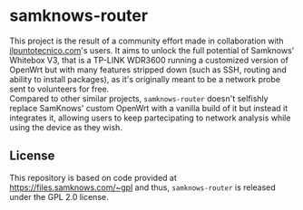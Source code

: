 # samknows-router
This project is the result of a community effort made in collaboration with [ilpuntotecnico.com](https://www.ilpuntotecnico.com/forum/index.php)'s users. It aims to unlock the full potential of Samknows' Whitebox V3, that is a TP-LINK WDR3600 running a customized version of OpenWrt but with many features stripped down (such as SSH, routing and ability to install packages), as it's originally meant to be a network probe sent to volunteers for free.  
Compared to other similar projects, `samknows-router` doesn't selfishly replace SamKnows' custom OpenWrt with a vanilla build of it but instead it integrates it, allowing users to keep partecipating to network analysis while using the device as they wish.
## License
This repository is based on code provided at https://files.samknows.com/~gpl and thus, `samknows-router` is released under the GPL 2.0 license.
